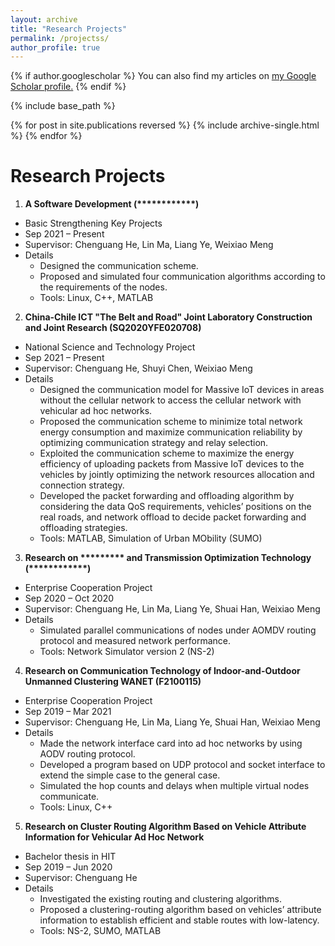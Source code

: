 ```yaml
---
layout: archive
title: "Research Projects"
permalink: /projectss/
author_profile: true
---
```


{% if author.googlescholar %}
  You can also find my articles on <u><a href="{{author.googlescholar}}">my Google Scholar profile</a>.</u>
{% endif %}

{% include base_path %}

{% for post in site.publications reversed %}
  {% include archive-single.html %}
{% endfor %}

Research Projects
==
1. **A Software Development (\*\*\*\*\*\*\*\*\*\*\*\*)**
* Basic Strengthening Key Projects
* Sep 2021 – Present
* Supervisor: Chenguang He, Lin Ma, Liang Ye, Weixiao Meng
* Details
  * Designed the communication scheme.
  * Proposed and simulated four communication algorithms according to the requirements of the nodes.
  * Tools: Linux, C++, MATLAB

2. **China-Chile ICT "The Belt and Road" Joint Laboratory Construction and Joint Research (SQ2020YFE020708)**
* National Science and Technology Project
* Sep 2021 – Present
* Supervisor: Chenguang He, Shuyi Chen, Weixiao Meng
* Details
  * Designed the communication model for Massive IoT devices in areas without the cellular network to access the cellular network with vehicular ad hoc networks.
  * Proposed the communication scheme to minimize total network energy consumption and maximize communication reliability by optimizing communication strategy and relay selection.
  * Exploited the communication scheme to maximize the energy efficiency of uploading packets from Massive IoT devices to the vehicles by jointly optimizing the network resources allocation and connection strategy.
  * Developed the packet forwarding and offloading algorithm by considering the data QoS requirements, vehicles’ positions on the real roads, and network offload to decide packet forwarding and offloading strategies. 
  * Tools: MATLAB, Simulation of Urban MObility (SUMO)

3. **Research on \*\*\*\*\*\*\*\*\* and Transmission Optimization Technology (\*\*\*\*\*\*\*\*\*\*\*\*)**
* Enterprise Cooperation Project
* Sep 2020 – Oct 2020
* Supervisor: Chenguang He, Lin Ma, Liang Ye, Shuai Han, Weixiao Meng
* Details
  * Simulated parallel communications of nodes under AOMDV routing protocol and measured network performance.
  * Tools: Network Simulator version 2 (NS-2)

4. **Research on Communication Technology of Indoor-and-Outdoor Unmanned Clustering WANET (F2100115)**
* Enterprise Cooperation Project
* Sep 2019 – Mar 2021
* Supervisor: Chenguang He, Lin Ma, Liang Ye, Shuai Han, Weixiao Meng
* Details
  * Made the network interface card into ad hoc networks by using AODV routing protocol.
  * Developed a program based on UDP protocol and socket interface to extend the simple case to the general case.  
  * Simulated the hop counts and delays when multiple virtual nodes communicate.
  * Tools: Linux, C++

5. **Research on Cluster Routing Algorithm Based on Vehicle Attribute Information for Vehicular Ad Hoc Network**
* Bachelor thesis in HIT
* Sep 2019 – Jun 2020
* Supervisor: Chenguang He
* Details
  * Investigated the existing routing and clustering algorithms.
  * Proposed a clustering-routing algorithm based on vehicles’ attribute information to establish efficient and stable routes with low-latency.
  * Tools: NS-2, SUMO, MATLAB
